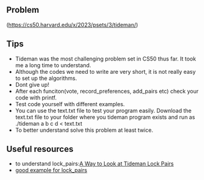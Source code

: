 ## Problem 
(https://cs50.harvard.edu/x/2023/psets/3/tideman/)

## Tips

* Tideman was the most challenging problem set in CS50 thus far. It took me a long time to understand.
* Although the codes we need to write are very short, it is not really easy to set up the algorithms.
* Dont give up!
* After each funciton(vote, record_preferences, add_pairs etc) check your code with printf. 
* Test code yourself with different examples.
* You can use the text.txt file to test your program easily. Download the text.txt file to your folder where you tideman program exists and run as ./tideman a b c d < text.txt
* To better understand solve this problem at least twice.



## Useful resources
* to understand lock_pairs:[A Way to Look at Tideman Lock Pairs](https://gist.github.com/nicknapoli82/6c5a1706489e70342e9a0a635ae738c9)
* [good example for lock_pairs](https://www.youtube.com/watch?v=U8F-AnujLOk&ab_channel=AlgorithmsIllustrator)

